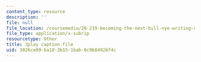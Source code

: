 ```yaml
---
content_type: resource
description: ''
file: null
file_location: /coursemedia/20-219-becoming-the-next-bill-nye-writing-and-hosting-the-educational-show-january-iap-2015/3026ce09ba183b151bab0c9b84926f4c_MTxjpJSp43A.srt
file_type: application/x-subrip
resourcetype: Other
title: 3play caption file
uid: 3026ce09-ba18-3b15-1bab-0c9b84926f4c
---
```

